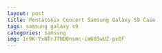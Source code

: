 ```yaml
---
layout: post
title: Pentatonix Concert Samsung Galaxy S9 Case
tags: samsung galaxy s9
categories: samsung
img: 1r9K-YxNTrJTNDQnsmc-LW685wUZ-pxOF
---
```

